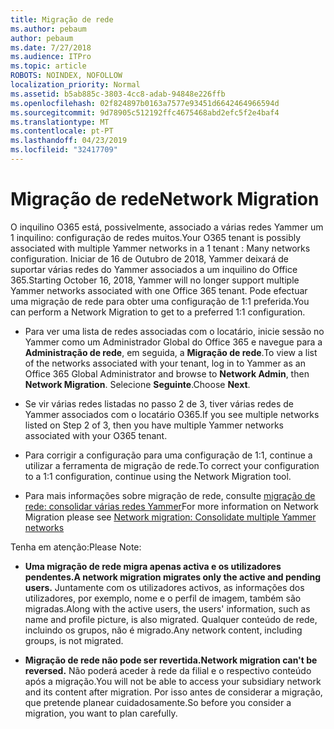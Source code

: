 ```yaml
---
title: Migração de rede
ms.author: pebaum
author: pebaum
ms.date: 7/27/2018
ms.audience: ITPro
ms.topic: article
ROBOTS: NOINDEX, NOFOLLOW
localization_priority: Normal
ms.assetid: b5ab885c-3803-4cc8-adab-94848e226ffb
ms.openlocfilehash: 02f824897b0163a7577e93451d6642464966594d
ms.sourcegitcommit: 9d78905c512192ffc4675468abd2efc5f2e4baf4
ms.translationtype: MT
ms.contentlocale: pt-PT
ms.lasthandoff: 04/23/2019
ms.locfileid: "32417709"
---
```

# <a name="network-migration"></a><span data-ttu-id="26871-102">Migração de rede</span><span class="sxs-lookup"><span data-stu-id="26871-102">Network Migration</span></span>

<span data-ttu-id="26871-103">O inquilino O365 está, possivelmente, associado a várias redes Yammer um 1 inquilino: configuração de redes muitos.</span><span class="sxs-lookup"><span data-stu-id="26871-103">Your O365 tenant is possibly associated with multiple Yammer networks in a 1 tenant : Many networks configuration.</span></span> <span data-ttu-id="26871-104">Iniciar de 16 de Outubro de 2018, Yammer deixará de suportar várias redes do Yammer associados a um inquilino do Office 365.</span><span class="sxs-lookup"><span data-stu-id="26871-104">Starting October 16, 2018, Yammer will no longer support multiple Yammer networks associated with one Office 365 tenant.</span></span> <span data-ttu-id="26871-105">Pode efectuar uma migração de rede para obter uma configuração de 1:1 preferida.</span><span class="sxs-lookup"><span data-stu-id="26871-105">You can perform a Network Migration to get to a preferred 1:1 configuration.</span></span>
  
- <span data-ttu-id="26871-106">Para ver uma lista de redes associadas com o locatário, inicie sessão no Yammer como um Administrador Global do Office 365 e navegue para a **Administração de rede**, em seguida, a **Migração de rede**.</span><span class="sxs-lookup"><span data-stu-id="26871-106">To view a list of the networks associated with your tenant, log in to Yammer as an Office 365 Global Administrator and browse to **Network Admin**, then **Network Migration**.</span></span> <span data-ttu-id="26871-107">Selecione **Seguinte**.</span><span class="sxs-lookup"><span data-stu-id="26871-107">Choose **Next**.</span></span>
    
- <span data-ttu-id="26871-108">Se vir várias redes listadas no passo 2 de 3, tiver várias redes de Yammer associados com o locatário O365.</span><span class="sxs-lookup"><span data-stu-id="26871-108">If you see multiple networks listed on Step 2 of 3, then you have multiple Yammer networks associated with your O365 tenant.</span></span>
    
- <span data-ttu-id="26871-109">Para corrigir a configuração para uma configuração de 1:1, continue a utilizar a ferramenta de migração de rede.</span><span class="sxs-lookup"><span data-stu-id="26871-109">To correct your configuration to a 1:1 configuration, continue using the Network Migration tool.</span></span>
    
- <span data-ttu-id="26871-110">Para mais informações sobre migração de rede, consulte [migração de rede: consolidar várias redes Yammer](https://support.office.com/article/a22c1b20-9231-4ce2-a916-392b1056d002)</span><span class="sxs-lookup"><span data-stu-id="26871-110">For more information on Network Migration please see [Network migration: Consolidate multiple Yammer networks](https://support.office.com/article/a22c1b20-9231-4ce2-a916-392b1056d002)</span></span>
    
<span data-ttu-id="26871-111">Tenha em atenção:</span><span class="sxs-lookup"><span data-stu-id="26871-111">Please Note:</span></span>
  
- <span data-ttu-id="26871-112">**Uma migração de rede migra apenas activa e os utilizadores pendentes.**</span><span class="sxs-lookup"><span data-stu-id="26871-112">**A network migration migrates only the active and pending users.**</span></span> <span data-ttu-id="26871-113">Juntamente com os utilizadores activos, as informações dos utilizadores, por exemplo, nome e o perfil de imagem, também são migradas.</span><span class="sxs-lookup"><span data-stu-id="26871-113">Along with the active users, the users' information, such as name and profile picture, is also migrated.</span></span> <span data-ttu-id="26871-114">Qualquer conteúdo de rede, incluindo os grupos, não é migrado.</span><span class="sxs-lookup"><span data-stu-id="26871-114">Any network content, including groups, is not migrated.</span></span> 
    
- <span data-ttu-id="26871-115">**Migração de rede não pode ser revertida.**</span><span class="sxs-lookup"><span data-stu-id="26871-115">**Network migration can't be reversed.**</span></span> <span data-ttu-id="26871-116">Não poderá aceder à rede da filial e o respectivo conteúdo após a migração.</span><span class="sxs-lookup"><span data-stu-id="26871-116">You will not be able to access your subsidiary network and its content after migration.</span></span> <span data-ttu-id="26871-117">Por isso antes de considerar a migração, que pretende planear cuidadosamente.</span><span class="sxs-lookup"><span data-stu-id="26871-117">So before you consider a migration, you want to plan carefully.</span></span> 
    

